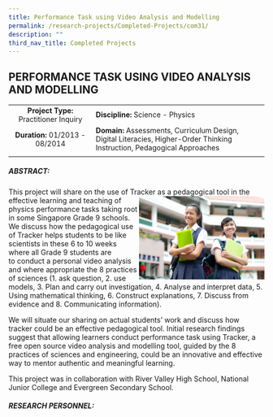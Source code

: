 ```yaml
---
title: Performance Task using Video Analysis and Modelling
permalink: /research-projects/Completed-Projects/com31/
description: ""
third_nav_title: Completed Projects
---
```

## PERFORMANCE TASK USING VIDEO ANALYSIS AND MODELLING

|   |   |
|:-:|---|
|**Project Type:** Practitioner Inquiry   | **Discipline:** Science - Physics  |
| **Duration:** 01/2013 - 08/2014  | **Domain:** Assessments, Curriculum Design, Digital Literacies, Higher-Order Thinking Instruction, Pedagogical Approaches  |
|   |   |

##### ABSTRACT:

This project will share on the use of Tracker as a pedagogical tool in the effective learning and teaching of
<img src="/images/DSC_2083.jpg" style="width:49%" align=right>
physics performance tasks taking root in some Singapore Grade 9 schools. We discuss how the pedagogical use of Tracker helps students to be like scientists in these 6 to 10 weeks where all Grade 9 students are to conduct a personal video analysis and where appropriate the 8 practices of sciences (1. ask question, 2. use models, 3. Plan and carry out investigation, 4. Analyse and interpret data, 5. Using mathematical thinking, 6. Construct explanations, 7. Discuss from evidence and 8. Communicating information).

We will situate our sharing on actual students’ work and discuss how tracker could be an effective pedagogical tool. Initial research findings suggest that allowing learners conduct performance task using Tracker, a free open source video analysis and modelling tool, guided by the 8 practices of sciences and engineering, could be an innovative and effective way to mentor authentic and meaningful learning.

This project was in collaboration with River Valley High School, National Junior College and Evergreen Secondary School.

##### RESEARCH PERSONNEL:

